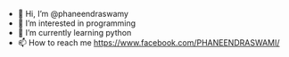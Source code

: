 - 👋 Hi, I’m @phaneendraswamy
- 👀 I’m interested in programming
- 🌱 I’m currently learning python
- 📫 How to reach me https://www.facebook.com/PHANEENDRASWAMI/

<!---
phaneendraswamy/phaneendraswamy is a ✨ special ✨ repository because its `README.md` (this file) appears on your GitHub profile.
You can click the Preview link to take a look at your changes.
--->
